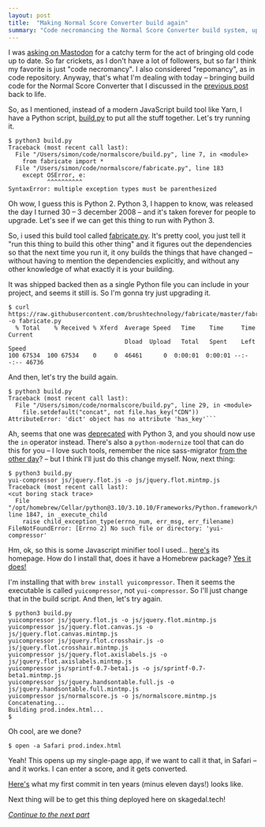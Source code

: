 ```yaml
---
layout: post
title:  "Making Normal Score Converter build again"
summary: "Code necromancing the Normal Score Converter build system, updating some Python code to Python 3 and installing a JavaScript minifier."
---
```

I was [asking on Mastodon](https://mastodon.social/@skagedal/109850568196541644) for a catchy term for the act of bringing old code up to date. So far crickets, as I don't have a lot of followers, but so far I think my favorite is just "code necromancy". I also considered "repomancy", as in code repository. Anyway, that's what I'm dealing with today – bringing build code for  the Normal Score Converter that I discussed in the [previous post](/2023/02/11/normal-score-converter.html) back to life.

So, as I mentioned, instead of a modern JavaScript build tool like Yarn, I have a Python script, [build.py](https://github.com/skagedal/normalscore/blob/5b512f2302083479ed25c80bd8ff6b93cef7b839/build.py) to put all the stuff together. Let's try running it.

```
$ python3 build.py
Traceback (most recent call last):
  File "/Users/simon/code/normalscore/build.py", line 7, in <module>
    from fabricate import *
  File "/Users/simon/code/normalscore/fabricate.py", line 183
    except OSError, e:
           ^^^^^^^^^^
SyntaxError: multiple exception types must be parenthesized
```

Oh wow, I guess this is Python 2. Python 3, I happen to know, was released the day I turned 30 – 3 december 2008 – and it's taken forever for people to upgrade. Let's see if we can get this thing to run with Python 3.

So, i used this build tool called [fabricate.py](https://github.com/brushtechnology/fabricate). It's pretty cool, you just tell it "run this thing to build this other thing" and it figures out the dependencies so that the next time you run it, it ony builds the things that have changed – without having to mention the dependencies explicitly, and without any other knowledge of what exactly it is your building. 

It was shipped backed then as a single Python file you can include in your project, and seems it still is. So I'm gonna try just upgrading it. 

```
$ curl https://raw.githubusercontent.com/brushtechnology/fabricate/master/fabricate.py -o fabricate.py
  % Total    % Received % Xferd  Average Speed   Time    Time     Time  Current
                                 Dload  Upload   Total   Spent    Left  Speed
100 67534  100 67534    0     0  46461      0  0:00:01  0:00:01 --:--:-- 46736
```

And then, let's try the build again.

```
$ python3 build.py
Traceback (most recent call last):
  File "/Users/simon/code/normalscore/build.py", line 29, in <module>
    file.setdefault("concat", not file.has_key("CDN"))
AttributeError: 'dict' object has no attribute 'has_key'```
```

Ah, seems that one was [deprecated](https://portingguide.readthedocs.io/en/latest/dicts.html#:~:text=has_key()%20method%2C%20long%20deprecated,longer%20available%20in%20Python%203.) with Python 3, and you should now use the `in` operator instead. There's also a `python-modernize` tool that can do this for you – I love such tools, remember the nice sass-migrator [from the other day](/2023/02/08/fixing-my-blog.html)? – but I think I'll just do this change myself. Now, next thing:

```
$ python3 build.py
yui-compressor js/jquery.flot.js -o js/jquery.flot.mintmp.js
Traceback (most recent call last):
<cut boring stack trace>
  File "/opt/homebrew/Cellar/python@3.10/3.10.10/Frameworks/Python.framework/Versions/3.10/lib/python3.10/subprocess.py", line 1847, in _execute_child
    raise child_exception_type(errno_num, err_msg, err_filename)
FileNotFoundError: [Errno 2] No such file or directory: 'yui-compressor' 
```

Hm, ok, so this is some Javascript minifier tool I used... [here's](https://yui.github.io/yuicompressor/) its homepage. How do I install that, does it have a Homebrew package? [Yes it does!](https://formulae.brew.sh/formula/yuicompressor#default)

I'm installing that with `brew install yuicompressor`. Then it seems the executable is called `yuicompressor`, not `yui-compressor`. So I'll just change that in the build script. And then, let's try again.

```
$ python3 build.py
yuicompressor js/jquery.flot.js -o js/jquery.flot.mintmp.js
yuicompressor js/jquery.flot.canvas.js -o js/jquery.flot.canvas.mintmp.js
yuicompressor js/jquery.flot.crosshair.js -o js/jquery.flot.crosshair.mintmp.js
yuicompressor js/jquery.flot.axislabels.js -o js/jquery.flot.axislabels.mintmp.js
yuicompressor js/sprintf-0.7-beta1.js -o js/sprintf-0.7-beta1.mintmp.js
yuicompressor js/jquery.handsontable.full.js -o js/jquery.handsontable.full.mintmp.js
yuicompressor js/normalscore.js -o js/normalscore.mintmp.js
Concatenating...
Building prod.index.html...
$
```

Oh cool, are we done? 

```
$ open -a Safari prod.index.html
```

Yeah! This opens up my single-page app, if we want to call it that, in Safari – and it works. I can enter a score, and it gets converted.

[Here's](https://github.com/skagedal/normalscore/commit/0b1a9ce804eb5305c1f4f7fa522b1439da967f4b) what my first commit in ten years (minus eleven days!) looks like. 

Next thing will be to get this thing deployed here on skagedal.tech!  

_[Continue to the next part](/2023/02/13/deploying-normal-score-converter.html)_
